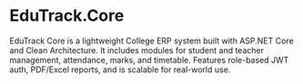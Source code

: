 # EduTrack.Core
EduTrack Core is a lightweight College ERP system built with ASP.NET Core and Clean Architecture. It includes modules for student and teacher management, attendance, marks, and timetable. Features role-based JWT auth, PDF/Excel reports, and is scalable for real-world use.
